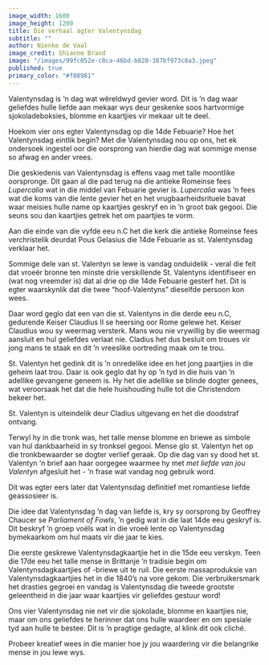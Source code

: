 ```yaml
---
image_width: 1600
image_height: 1200
title: Die verhaal agter Valentynsdag
subtitle: ""
author: Nienke de Vaal
image_credit: Shianne Brand
image: "/images/99fc052e-c0ca-46bd-b828-387bf973c8a3.jpeg"
published: true
primary_color: "#f08981"
---
```


Valentynsdag is ’n dag wat wêreldwyd gevier word. Dit is ’n dag waar geliefdes hulle liefde aan mekaar wys deur geskenke soos hartvormige sjokoladeboksies, blomme en kaartjies vir mekaar uit te deel.

Hoekom vier ons egter Valentynsdag op die 14de Febuarie? Hoe het Valentynsdag eintlik begin? Met die Valentynsdag nou op ons, het ek ondersoek ingestel oor die oorsprong van hierdie dag wat sommige mense so afwag en ander vrees.

Die geskiedenis van Valentynsdag is effens vaag met talle moontlike oorspronge. Dit gaan al die pad terug na die antieke Romeinse fees _Lupercalia_ wat in die middel van Febuarie gevier is. _Lupercalia_ was ’n fees wat die koms van die lente gevier het en het vrugbaarheidsrituele bavat waar meisies hulle name op kaartjies geskryf en in ’n groot bak gegooi. Die seuns sou dan kaartjies getrek het om paartjies te vorm.

Aan die einde van die vyfde eeu n.C het die kerk die antieke Romeinse fees verchristelik deurdat Pous Gelasius die 14de Febuarie as st. Valentynsdag verklaar het.

Sommige dele van st. Valentyn se lewe is vandag onduidelik - veral die feit dat vroeër bronne ten minste drie verskillende St. Valentyns identifiseer en (wat nog vreemder is) dat al drie op die 14de Febuarie gesterf het. Dit is egter waarskynlik dat die twee “hoof-Valentyns” dieselfde persoon kon wees.

Daar word geglo dat een van die st. Valentyns in die derde eeu n.C, gedurende Keiser Claudius II se heersing oor Rome gelewe het. Keiser Claudius wou sy weermag versterk. Mans wou nie vrywillig by die weermag aansluit en hul geliefdes verlaat nie. Cladius het dus besluit om troues vir jong mans te staak en dit ’n vreeslike oortreding maak om te trou.

St. Valentyn het gedink dit is ’n onredelike idee en het jong paartjies in die geheim laat trou. Daar is ook geglo dat hy op ’n tyd in die huis van ’n adellike gevangene geneem is. Hy het die adellike se blinde dogter genees, wat veroorsaak het dat die hele huishouding hulle tot die Christendom bekeer het.

St. Valentyn is uiteindelik deur Cladius uitgevang en het die doodstraf ontvang.

Terwyl hy in die tronk was, het talle mense blomme en briewe as simbole van hul dankbaarheid in sy tronksel gegooi. Mense glo st. Valentyn het op die tronkbewaarder se dogter verlief geraak. Op die dag van sy dood het st. Valentyn ’n brief aan haar oorgegee waarmee hy met _met liefde van jou Valentyn_ afgesluit het - ’n frase wat vandag nog gebruik word.

Dit was egter eers later dat Valentynsdag definitief met romantiese liefde geassosieer is.

Die idee dat Valentynsdag ’n dag van liefde is, kry sy oorsprong by Geoffrey Chaucer se _Parliament of Fowls_, ’n gedig wat in die laat 14de eeu geskryf is. Dit beskryf ’n groep voëls wat in die vroeë lente op Valentynsdag bymekaarkom om hul maats vir die jaar te kies.

Die eerste geskrewe Valentynsdagkaartjie het in die 15de eeu verskyn. Teen die 17de eeu het talle mense in Brittanje ’n tradisie begin om Valentynsdagkaartjies of -briewe uit te ruil. Die eerste massaproduksie van Valentynsdagkaartjies het in die 1840’s na vore gekom. Die verbruikersmark het drasties gegroei en vandag is Valentynsdag die tweede grootste geleentheid in die jaar waar kaartjies vir geliefdes gestuur word!

Ons vier Valentynsdag nie net vir die sjokolade, blomme en kaartjies nie, maar om ons geliefdes te herinner dat ons hulle waardeer en om spesiale tyd aan hulle te bestee. Dit is ’n pragtige gedagte, al klink dit ook cliché.

Probeer kreatief wees in die manier hoe jy jou waardering vir die belangrike mense in jou lewe wys.
